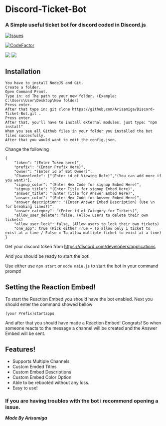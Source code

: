 # Discord-Ticket-Bot

### A Simple useful ticket bot for discord coded in Discord.js

 <a href="https://github.com/Arisamiga/Discord-Ticket-Bot//issues">
   <img alt="Issues" src="https://img.shields.io/github/issues/Arisamiga/Discord-Ticket-Bot?color=0088ff" />
  </a>
  
[![CodeFactor](https://www.codefactor.io/repository/github/arisamiga/discord-ticket-bot/badge?s=ce8618765d3ec8b05264bac256588a4411f7712b)](https://www.codefactor.io/repository/github/arisamiga/discord-ticket-bot)

<img src= "https://i.imgur.com/XQi0yrC.jpg"> <img src="https://i.imgur.com/XBZZTA3.jpg">

## Installation

```
You have to install NodeJS and Git.
Create a folder.
Open Command Promt.
Type in: cd The path to your new folder. (Example: C:\Users\User\Desktop\New folder)
Press enter.
After that type in: git clone https://github.com/Arisamiga/Discord-Ticket-Bot.git .
Press enter.
After that, you'll have to install external modules, just type: "npm install"
When you see all Github files in your folder you installed the bot files succesfully.
After that you would want to edit the config.json.
```

Change the following

```
{
    "token": "(Enter Token here)",
    "prefix": "(Enter Prefix Here)",
    "owner": "(Enter id of Bot Owner)",
    "Channelrole": ["(Enter id of Viewing Role)","(You can add more if you want)"],
    "signup_color": "(Enter Hex Code for signup Embed Here)",
    "signup_title": "(Enter Title for signup Embed Here)",
    "answer_title": "(Enter Title for Answer Embed Here)",
    "answer_color": "(Enter Hex Code for Answer Embed Here)",
    "answer_description": "(Enter Answer Embed Description) (Use \n for breaking lines!)",
    "answer_category": "(Enter id of Category for Tickets)",
    "allow_user_delete": false, (Allow users to delete their own tickets)
    "allow_user_lock": false, (Allow users to lock their own tickets)
    "one_app": true (Pick either True = To allow only 1 ticket to exist at a time / False = To allow multiple ticket to exist at a time)
}

```

Get your discord token from https://discord.com/developers/applications

And you should be ready to start the bot!

Use either use `npm start` or `node main.js` to start the bot in your command prompt!

## Setting the Reaction Embed!

To start the Reaction Embed you should have the bot enabled.
Next you should enter the command showed bellow

```
(your Prefix)startapps
```

And after that you should have made a Reaction Embed! Congrats!
So when someone reacts to the message a channel will be created and the Answer Embed will be sent.

## Features!

<ul>
<li>
Supports Multiple Channels
</li>
<li>
Custom Emded Titles
</li>
<li>
Custom Embed Descriptions
</li>
<li>
Custom Embed Color Option
</li>
<li>
Able to be rebooted without any loss.
</li>
<li>
Easy to use!
</li>
</ul>

### If you are having troubles with the bot i recommend opening a issue.

**_Made By Arisamiga_**
